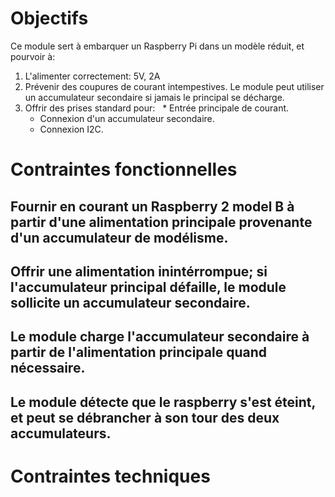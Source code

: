 # Objectifs
Ce module sert à embarquer un Raspberry Pi dans un modèle réduit, et pourvoir à:

1. L'alimenter correctement: 5V, 2A
2. Prévenir des coupures de courant intempestives. Le module peut utiliser un accumulateur secondaire si jamais le principal se décharge.
3. Offrir des prises standard pour:
   * Entrée principale de courant.
   * Connexion d'un accumulateur secondaire.
   * Connexion I2C.
 
# Contraintes fonctionnelles

## Fournir en courant un Raspberry 2 model B à partir d'une alimentation principale provenante d'un accumulateur de modélisme.

## Offrir une alimentation inintérrompue; si l'accumulateur principal défaille, le module sollicite un accumulateur secondaire.

## Le module charge l'accumulateur secondaire à partir de l'alimentation principale quand nécessaire.

## Le module détecte que le raspberry s'est éteint, et peut se débrancher à son tour des deux accumulateurs.

# Contraintes techniques


